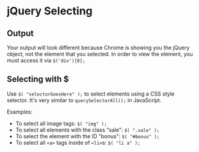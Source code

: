 # jQuery Selecting

## Output

Your output will look different because Chrome is showing you the jQuery object, not the element that you selected. In order to view the element, you must access it via `$('div')[0];`

## Selecting with $

Use `$( "selectorGoesHere" );` to select elements using a CSS style selector. It's very similar to `querySelectorAll();` in JavaScript.

Examples:

- To select all image tags: `$( "img" );`
- To select all elements with the class "sale": `$( ".sale" );`
- To select the element with the ID "bonus": `$( "#bonus" );`
- To select all `<a>` tags inside of `<li>`s: `$( "li a" );`